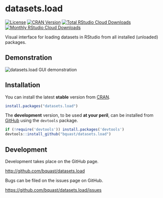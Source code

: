 datasets.load
========================
[![License](http://img.shields.io/badge/license-GPLv3-brightgreen.svg?style=flat)](http://www.gnu.org/licenses/gpl-3.0.html)
[![CRAN Version](http://www.r-pkg.org/badges/version/datasets.load)](https://cran.r-project.org/package=datasets.load)
[![Total RStudio Cloud Downloads](http://cranlogs.r-pkg.org/badges/grand-total/datasets.load?color=brightgreen)](https://cran.r-project.org/package=datasets.load)
[![Monthly RStudio Cloud Downloads](http://cranlogs.r-pkg.org/badges/datasets.load?color=brightgreen)](https://cran.r-project.org/package=datasets.load)

Visual interface for loading datasets in RStudio from all installed (unloaded) packages.

Demonstration
---------------
![datasets.load GUI demonstration](https://github.com/bquast/blob/master/datasets.load.gif)


Installation
------------
You can install the latest **stable** version from [CRAN](https://cran.r-project.org/package=datasets.load).

```r
install.packages("datasets.load")
```

The **development** version, to be used **at your peril**, can be installed from [GitHub](http://github.com/bquast/datasets.load) using the `devtools` package.

```r
if (!require('devtools')) install.packages('devtools')
devtools::install_github("bquast/datasets.load")
```

Development
-------------
Development takes place on the GitHub page.

http://github.com/bquast/datasets.load

Bugs can be filed on the issues page on GitHub.

https://github.com/bquast/datasets.load/issues
